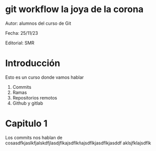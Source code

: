 # git workflow la joya de la corona

Autor: alumnos del curso de Git

Fecha: 25/11/23

Editorial: SMR
     

# Introducción

Esto es un curso donde vamos hablar 
1. Commits
2. Ramas
3. Repositorios remotos
4. Github y gitlab


# Capitulo 1

Los commits nos hablan de cosasdfkjaslkfjalskdfjlasdjflkajsdflkñajsdflkjasdflkjasddf
aklsjfklajsdflk


